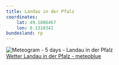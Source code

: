 ```yaml
---
title: Landau in der Pfalz
coordinates:
    lat: 49.1806467
    lon: 8.1318342
bundesland: rp
---
```

<img src="//my.meteoblue.com/visimage/meteogram_web?look=KILOMETER_PER_HOUR%2CCELSIUS%2CMILLIMETER&apikey=5838a18e295d&temperature=C&windspeed=kmh&precipitationamount=mm&winddirection=3char&city=Landau+in+der+Pfalz&iso2=de&lat=49.198399&lon=8.116920&asl=144&tz=Europe%2FBerlin&lang=de&sig=1c43a9d00fc4eb6677eed5f4894443f5" srcset="//my.meteoblue.com/visimage/meteogram_web_hd?look=KILOMETER_PER_HOUR%2CCELSIUS%2CMILLIMETER&apikey=5838a18e295d&temperature=C&windspeed=kmh&precipitationamount=mm&winddirection=3char&city=Landau+in+der+Pfalz&iso2=de&lat=49.198399&lon=8.116920&asl=144&tz=Europe%2FBerlin&lang=de&sig=0b60c1de828eabe40de97b318fff42e5 1.4x" alt="Meteogram - 5 days - Landau in der Pfalz"><a href="https://www.meteoblue.com/de/wetter/woche/landau-in-der-pfalz_deutschland_2881646" target="_blank" style="display: block;">Wetter Landau in der Pfalz - meteoblue</a>